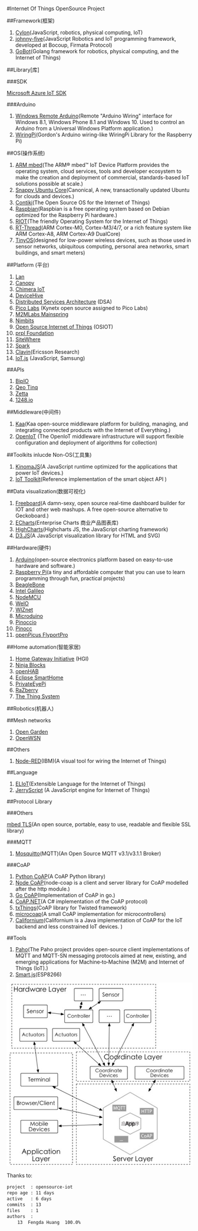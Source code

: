 #Internet Of Things OpenSource Project

##Framework(框架)

1. [Cylon](https://github.com/hybridgroup/cylon)(JavaScript, robotics, physical computing, IoT)
2. [johnny-five](https://github.com/rwaldron/johnny-five)(JavaScript Robotics and IoT programming framework, developed at Bocoup, Firmata Protocol)
3. [GoBot](https://github.com/hybridgroup/gobot)(Golang framework for robotics, physical computing, and the Internet of Things)

##Library[库]

###SDK

[Microsoft Azure IoT SDK](https://github.com/Azure/azure-iot-sdks)

###Arduino

1. [Windows Remote Arduino](https://github.com/ms-iot/remote-wiring)(Remote "Arduino Wiring" interface for Windows 8.1, Windows Phone 8.1 and Windows 10. Used to control an Arduino from a Universal Windows Platform application.)
2. [WiringPi](https://github.com/WiringPi/WiringPi)(Gordon's Arduino wiring-like WiringPi Library for the Raspberry Pi)

##OS(操作系统)

1. [ARM mbed](http://mbed.org/)(The ARM® mbed™ IoT Device Platform provides the operating system, cloud services, tools and developer ecosystem to make the creation and deployment of commercial, standards-based IoT solutions possible at scale.)
2. [Snappy Ubuntu Core](http://developer.ubuntu.com/en/snappy/)(Canonical, A new, transactionally updated Ubuntu for clouds and devices.)
3. [Contiki](http://www.contiki-os.org/)(The Open Source OS for the Internet of Things)
4. [Raspbian](http://raspbian.org/)(Raspbian is a free operating system based on Debian optimized for the Raspberry Pi hardware.)
5. [RIOT](http://www.riot-os.org/)(The friendly Operating System for the Internet of Things)
6. [RT-Thread](https://github.com/RT-Thread/rt-thread)(ARM Cortex-M0, Cortex-M3/4/7, or a rich feature system like ARM Cortex-A8, ARM Cortex-A9 DualCore)
7. [TinyOS](https://github.com/tinyos/tinyos-main)(designed for low-power wireless devices, such as those used in sensor networks, ubiquitous computing, personal area networks, smart buildings, and smart meters)

##Platform (平台)

1. [Lan](https://github.com/phodal/lan)
2. [Canopy](http://canopy.link/)
3. [Chimera IoT](https://chimeraiot.com/init/default/developers)
4. [DeviceHive](https://github.com/devicehive/)
5. [Distributed Services Architecture](http://iot-dsa.org/) (DSA)
6. [Pico Labs](https://github.com/Picolab/) (Kynetx open source assigned to Pico Labs)
7. [M2MLabs Mainspring](http://www.m2mlabs.com/)
8. [Nimbits](http://www.nimbits.com/index.jsp)
9. [Open Source Internet of Things](http://osiot.org/) (OSIOT)
10. [prpl Foundation](http://prplfoundation.org/)
11. [SiteWhere](http://www.sitewhere.org/)
12. [Spark](http://spark.github.io/)
13. [Clavin](https://github.com/EricssonResearch/calvin-base)(Ericsson Research)
14. [IoT.js](https://github.com/Samsung/iotjs) (JavaScript, Samsung)

##APIs

1. [BipIO](https://bip.io/)
2. [Qeo Tinq](https://github.com/brunodebus/tinq-core)
3. [Zetta](http://www.zettajs.org/)
4. [1248.io](http://wiki.1248.io/doku.php)

##Middleware(中间件)
1. [Kaa](https://github.com/kaaproject/kaa)(Kaa open-source middleware platform for building, managing, and integrating connected products with the Internet of Everything.)
2. [OpenIoT](https://github.com/OpenIotOrg/openiot) (The OpenIoT middleware infrastructure will support flexible configuration and deployment of algorithms for collection)

##Toolkits inlucde Non-OS(工具集)
1. [KinomaJS](https://github.com/Kinoma/kinomajs)(A JavaScript runtime optimized for the applications that power IoT devices.)
2. [IoT Toolkit](https://github.com/connectIOT/iottoolkit)(Reference implementation of the smart object API
)

##Data visualization(数据可视化)
1. [Freeboard](https://github.com/Freeboard/freeboard)(A damn-sexy, open source real-time dashboard builder for IOT and other web mashups. A free open-source alternative to Geckoboard.)
2. [ECharts](http://echarts.baidu.com)(Enterprise Charts 商业产品图表库)
3. [HighCharts](https://github.com/highslide-software/highcharts.com)(Highcharts JS, the JavaScript charting framework)
4. [D3.JS](https://github.com/mbostock/d3)(A JavaScript visualization library for HTML and SVG)

##Hardware(硬件)

1. [Arduino](http://www.arduino.cc/)(open-source electronics platform based on easy-to-use hardware and software.)
2. [Raspberry Pi](https://www.raspberrypi.org/)(a tiny and affordable computer that you can use to learn programming through fun, practical projects)
3. [BeagleBone](http://beagleboard.org/getting-started/)
4. [Intel Galileo](http://www.arduino.cc/en/ArduinoCertified/IntelGalileo)
5. [NodeMCU](http://www.nodemcu.com/)
6. [WeIO](http://we-io.net/hardware/)
7. [WIZnet](http://wizwiki.net/wiki/doku.php)
8. [Microduino](https://www.microduino.cc/)
9. [Pinoccio](https://pinocc.io/)
10. [Pinocc](https://pinocc.io/)
11. [openPicus FlyportPro](http://www.openpicus.com/site/tools)

##Home automation(智能家居)
1. [Home Gateway Initiative](http://www.homegatewayinitiative.org/) (HGI)
2. [Ninja Blocks](https://developers.ninja/)
3. [openHAB](http://www.openhab.org/)
4. [Eclipse SmartHome](http://eclipse.org/smarthome/)
5. [PrivateEyePi](http://projects.privateeyepi.com/)
6. [RaZberry](http://razberry.z-wave.me/)
7. [The Thing System](http://thethingsystem.com/index.html)

##Robotics(机器人)


##Mesh networks

1. [Open Garden](https://opengarden.com/)
2. [OpenWSN](http://www.openwsn.org/)

##Others

1. [Node-RED](https://github.com/node-red/node-red)(IBM)(A visual tool for wiring the Internet of Things)

##Language

1. [ELIoT](https://github.com/c3d/eliot)(Extensible Language for the Internet of Things)
2. [JerryScript](http://samsung.github.io/jerryscript/) (A JavaScript engine for Internet of Things)

##Protocol Library

###Others

[mbed TLS](https://github.com/ARMmbed/mbedtls)(An open source, portable, easy to use, readable and flexible SSL library)

###MQTT

1. [Mosquitto](http://mosquitto.org/)(MQTT)(An Open Source MQTT v3.1/v3.1.1 Broker)

###CoAP

1. [Python CoAP](https://github.com/openwsn-berkeley/coap)(A CoAP Python library)
2. [Node CoAP](https://github.com/mcollina/node-coap)(node-coap is a client and server library for CoAP modelled after the http module.)
3. [Go CoAP](https://github.com/dustin/go-coap)(Implementation of CoAP in go.)
4. [CoAP.NET](https://github.com/smeshlink/CoAP.NET)(A C# implementation of the CoAP protocol)
5. [txThings](https://github.com/siskin/txThings)(CoAP library for Twisted framework)
6. [microcoap](https://github.com/1248/microcoap)(A small CoAP implementation for microcontrollers)
7. [Californium](https://github.com/eclipse/californium)(Californium is a Java implementation of CoAP for the IoT backend and less constrained IoT devices. )


##Tools

1. [Paho](http://www.eclipse.org/paho)(The Paho project provides open-source client implementations of MQTT and MQTT-SN messaging protocols aimed at new, existing, and emerging applications for Machine‑to‑Machine (M2M) and Internet of Things (IoT).)
2. [Smart.js](https://github.com/cesanta/smart.js)(ESP8266)

![Internet Of Things Architect](struct.jpg)

Thanks to:

	project  : opensource-iot
	repo age : 11 days
	active   : 6 days
	commits  : 13
	files    : 1
	authors  :
		13	Fengda Huang  100.0%
